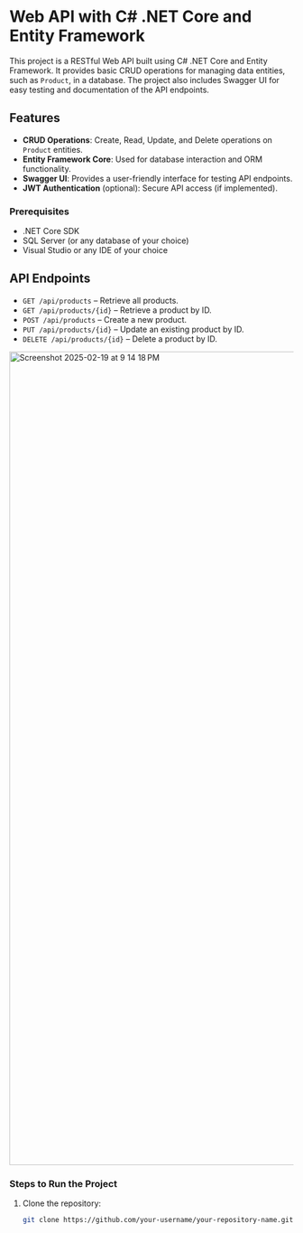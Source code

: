 # Web API with C# .NET Core and Entity Framework

This project is a RESTful Web API built using C# .NET Core and Entity Framework. It provides basic CRUD operations for managing data entities, such as `Product`, in a database. The project also includes Swagger UI for easy testing and documentation of the API endpoints.

## Features

- **CRUD Operations**: Create, Read, Update, and Delete operations on `Product` entities.
- **Entity Framework Core**: Used for database interaction and ORM functionality.
- **Swagger UI**: Provides a user-friendly interface for testing API endpoints.
- **JWT Authentication** (optional): Secure API access (if implemented).

### Prerequisites

- .NET Core SDK
- SQL Server (or any database of your choice)
- Visual Studio or any IDE of your choice

## API Endpoints

- `GET /api/products` – Retrieve all products.
- `GET /api/products/{id}` – Retrieve a product by ID.
- `POST /api/products` – Create a new product.
- `PUT /api/products/{id}` – Update an existing product by ID.
- `DELETE /api/products/{id}` – Delete a product by ID.

<img width="1440" alt="Screenshot 2025-02-19 at 9 14 18 PM" src="https://github.com/user-attachments/assets/669446f8-e117-4fc6-aa3a-d866fa577407" />


### Steps to Run the Project

1. Clone the repository:
   ```bash
   git clone https://github.com/your-username/your-repository-name.git
